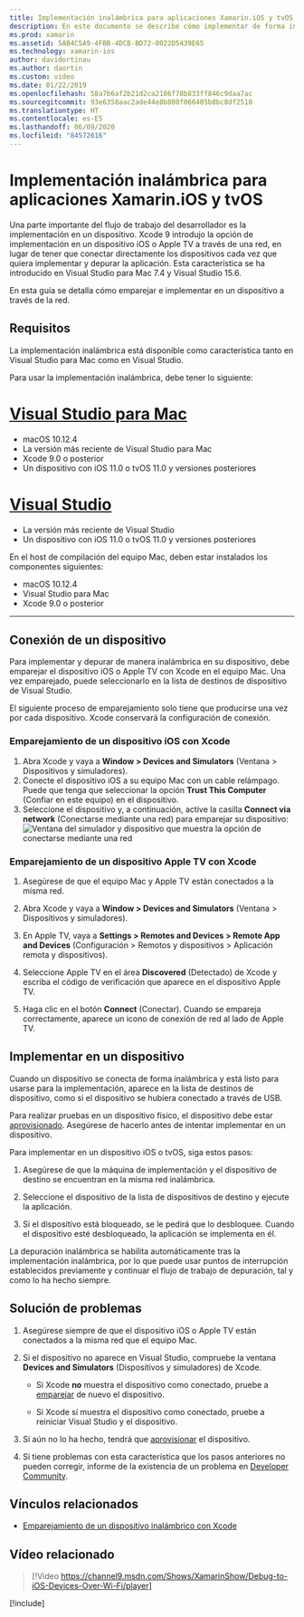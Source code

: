 ```yaml
---
title: Implementación inalámbrica para aplicaciones Xamarin.iOS y tvOS
description: En este documento se describe cómo implementar de forma inalámbrica una aplicación Xamarin.iOS en un dispositivo iOS desde Visual Studio para Mac o Visual Studio 2019.
ms.prod: xamarin
ms.assetid: 5AB4C5A9-4FBB-4DCB-BD72-0022D5439E65
ms.technology: xamarin-ios
author: davidortinau
ms.author: daortin
ms.custom: video
ms.date: 01/22/2019
ms.openlocfilehash: 58a7b6af2b21d2ca2106f78b833ff846c9daa7ac
ms.sourcegitcommit: 93e6358aac2ade44e8b800f066405b8bc8df2510
ms.translationtype: HT
ms.contentlocale: es-ES
ms.lasthandoff: 06/09/2020
ms.locfileid: "84572616"
---
```

# <a name="wireless-deployment-for-xamarinios-and-tvos-apps"></a>Implementación inalámbrica para aplicaciones Xamarin.iOS y tvOS

Una parte importante del flujo de trabajo del desarrollador es la implementación en un dispositivo. Xcode 9 introdujo la opción de implementación en un dispositivo iOS o Apple TV a través de una red, en lugar de tener que conectar directamente los dispositivos cada vez que quiera implementar y depurar la aplicación. Esta característica se ha introducido en Visual Studio para Mac 7.4 y Visual Studio 15.6.

En esta guía se detalla cómo emparejar e implementar en un dispositivo a través de la red.

## <a name="requirements"></a>Requisitos

La implementación inalámbrica está disponible como característica tanto en Visual Studio para Mac como en Visual Studio.

Para usar la implementación inalámbrica, debe tener lo siguiente:

# <a name="visual-studio-for-mac"></a>[Visual Studio para Mac](#tab/macos)

- macOS 10.12.4
- La versión más reciente de Visual Studio para Mac
- Xcode 9.0 o posterior
- Un dispositivo con iOS 11.0 o tvOS 11.0 y versiones posteriores

# <a name="visual-studio"></a>[Visual Studio](#tab/windows)

- La versión más reciente de Visual Studio
- Un dispositivo con iOS 11.0 o tvOS 11.0 y versiones posteriores

En el host de compilación del equipo Mac, deben estar instalados los componentes siguientes:

- macOS 10.12.4
- Visual Studio para Mac
- Xcode 9.0 o posterior

-----

## <a name="connecting-a-device"></a>Conexión de un dispositivo

Para implementar y depurar de manera inalámbrica en su dispositivo, debe emparejar el dispositivo iOS o Apple TV con Xcode en el equipo Mac. Una vez emparejado, puede seleccionarlo en la lista de destinos de dispositivo de Visual Studio. 

El siguiente proceso de emparejamiento solo tiene que producirse una vez por cada dispositivo. Xcode conservará la configuración de conexión.

<a name="pair"></a>

### <a name="pairing-an-ios-device-with-xcode"></a>Emparejamiento de un dispositivo iOS con Xcode

1. Abra Xcode y vaya a **Window > Devices and Simulators** (Ventana > Dispositivos y simuladores).
2. Conecte el dispositivo iOS a su equipo Mac con un cable relámpago. Puede que tenga que seleccionar la opción **Trust This Computer** (Confiar en este equipo) en el dispositivo.
3. Seleccione el dispositivo y, a continuación, active la casilla **Connect via network** (Conectarse mediante una red) para emparejar su dispositivo:  ![Ventana del simulador y dispositivo que muestra la opción de conectarse mediante una red](wireless-deployment-images/image2.png)

### <a name="pairing-an-apple-tv-with-xcode"></a>Emparejamiento de un dispositivo Apple TV con Xcode

1. Asegúrese de que el equipo Mac y Apple TV están conectados a la misma red.

2. Abra Xcode y vaya a **Window > Devices and Simulators** (Ventana > Dispositivos y simuladores).

3. En Apple TV, vaya a **Settings > Remotes and Devices > Remote App and Devices** (Configuración > Remotos y dispositivos > Aplicación remota y dispositivos).

4. Seleccione Apple TV en el área **Discovered** (Detectado) de Xcode y escriba el código de verificación que aparece en el dispositivo Apple TV.

5. Haga clic en el botón **Connect** (Conectar). Cuando se empareja correctamente, aparece un icono de conexión de red al lado de Apple TV.

## <a name="deploy-to-a-device"></a>Implementar en un dispositivo

Cuando un dispositivo se conecta de forma inalámbrica y está listo para usarse para la implementación, aparece en la lista de destinos de dispositivo, como si el dispositivo se hubiera conectado a través de USB.

Para realizar pruebas en un dispositivo físico, el dispositivo debe estar [aprovisionado](~/ios/get-started/installation/device-provisioning/index.md). Asegúrese de hacerlo antes de intentar implementar en un dispositivo. 

Para implementar en un dispositivo iOS o tvOS, siga estos pasos:

1. Asegúrese de que la máquina de implementación y el dispositivo de destino se encuentran en la misma red inalámbrica. 

2. Seleccione el dispositivo de la lista de dispositivos de destino y ejecute la aplicación.

3. Si el dispositivo está bloqueado, se le pedirá que lo desbloquee. Cuando el dispositivo esté desbloqueado, la aplicación se implementa en él.

La depuración inalámbrica se habilita automáticamente tras la implementación inalámbrica, por lo que puede usar puntos de interrupción establecidos previamente y continuar el flujo de trabajo de depuración, tal y como lo ha hecho siempre.

## <a name="troubleshooting"></a>Solución de problemas

1. Asegúrese siempre de que el dispositivo iOS o Apple TV están conectados a la misma red que el equipo Mac.

2. Si el dispositivo no aparece en Visual Studio, compruebe la ventana **Devices and Simulators** (Dispositivos y simuladores) de Xcode. 

    - Si Xcode **no** muestra el dispositivo como conectado, pruebe a [emparejar](#pair) de nuevo el dispositivo.

    - Si Xcode sí muestra el dispositivo como conectado, pruebe a reiniciar Visual Studio y el dispositivo.

3. Si aún no lo ha hecho, tendrá que [aprovisionar](~/ios/get-started/installation/device-provisioning/index.md) el dispositivo.

4. Si tiene problemas con esta característica que los pasos anteriores no pueden corregir, informe de la existencia de un problema en [Developer Community](https://developercommunity.visualstudio.com/spaces/41/index.html).

## <a name="related-links"></a>Vínculos relacionados

- [Emparejamiento de un dispositivo inalámbrico con Xcode](https://help.apple.com/xcode/mac/9.0/index.html?localePath=en.lproj#/devbc48d1bad)

## <a name="related-video"></a>Vídeo relacionado

> [!Video https://channel9.msdn.com/Shows/XamarinShow/Debug-to-iOS-Devices-Over-Wi-Fi/player]

[!include[](~/essentials/includes/xamarin-show-essentials.md)]
